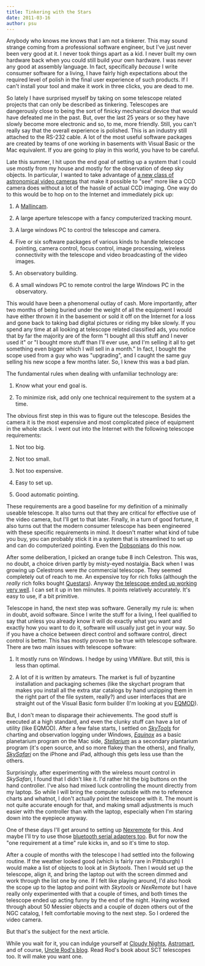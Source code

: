 ```yaml
---
title: Tinkering with the Stars
date: 2011-03-16
author: psu
---
```


Anybody who knows me knows that I am not a tinkerer. This may sound strange coming from a professional software engineer, but I've just never been very good at it. I never took things apart as a kid. I never built my own hardware back when you could still build your own hardware. I was never any good at assembly language. In fact, specifically <em>because</em> I write consumer software for a living, I have fairly high expectations about the required level of polish in the final user experience of such products. If I can't install your tool and make it work in three clicks, you are dead to me.

So lately I have surprised myself by taking on some telescope related projects that can only be described as tinkering. Telescopes are dangerously close to being the sort of finicky mechanical device that would have defeated me in the past. But, over the last 25 years or so they have slowly become more electronic and so, to me, more friendly. Still, you can't really say that the overall experience is polished. This is an industry still attached to the RS-232 cable. A lot of the most useful software packages are created by teams of one working in basements with Visual Basic or the Mac equivalent. If you are going to play in this world, you have to be careful. 

Late this summer, I hit upon the end goal of setting up a system that I could use mostly from my house and mostly for the  observation of deep sky objects. In particular, I wanted to take advantage of <a href="http://tleaves.com/2010/08/16/the-big-lie-solved/">a new class of astronomical video cameras</a> that make it possible to "see" more like a CCD camera does without a lot of the hassle of actual CCD imaging. One way do to this would be to hop on to the Internet and immediately pick up:

1. A <a href="http://mallincam.tripod.com/id52.html">Mallincam</a>.

2. A large aperture telescope with a fancy computerized tracking mount.

3. A large windows PC to control the telescope and camera.

4. Five or six software packages of various kinds to handle telescope pointing, camera control, focus control, image processing, wireless connectivity with the telescope and video broadcasting of the video images.

5. An observatory building.

6. A small windows PC to remote control the large Windows PC in the observatory.

This would have been a phenomenal outlay of cash. More importantly, after two months of being buried under the weight of all the equipment I would have either thrown it in the basement or sold it off on the Internet for a loss and gone back to taking bad digital pictures or riding my bike slowly. If you spend any time at all looking at telescope related classified ads, you notice that by far the majority are of the form "I bought all this stuff and I never used it" or "I bought more stuff than I'll ever use, and I'm selling it all to get something even bigger which I will sell in a month." In fact, I bought the scope used from a guy who was "upgrading", and I caught the same guy selling his new scope a few months later. So, I knew this was a bad plan.

The fundamental rules when dealing with unfamiliar technology are:

1. Know what your end goal is.

2. To minimize risk, add only one technical requirement to the system at a time.

The obvious first step in this was to figure out the telescope. Besides the camera it is the most expensive and most complicated piece of equipment in the whole stack. I went out into the Internet with the following telescope requirements:

1. Not too big.

2. Not too small.

3. Not too expensive.

4. Easy to set up.

5. Good automatic pointing.

These requirements are a good baseline for my definition of a minimally useable telescope. It also turns out that they are critical for effective use of the video camera, but I'll get to that later. Finally, in a turn of good fortune, it also turns out that the modern consumer telescope has been engineered with these specific requirements in mind. It doesn't matter what kind of tube you buy, you can probably stick it in a system that is streamlined to set up and can do computerized pointing. Even the <a href="http://www.obsessiontelescopes.com/accessories/ServoCAT/index.php">Dobsonians</a> do this now.

After some deliberation, I picked an orange tube 8 inch Celestron. This was, no doubt, a choice driven partly by misty-eyed nostalgia. Back when I was growing up Celestrons were <em>the</em> commercial telescope. They seemed completely out of reach to me. An expensive toy for rich folks (although the <em>really</em> rich folks bought <a href="http://www.company7.com/questar/telescopes/quest35.html">Questars</a>). Anyway <a href="http://atelescopeinthecity.blogspot.com/2011/04/telescope-in-city.html">the telescope ended up working very well</a>. I can set it up in ten miinutes. It points relatively accurately. It's easy to use, if a bit primitive.

Telescope in hand, the next step was software. Generally my rule is: when in doubt, avoid software.  Since I write the stuff for a living, I feel qualified to say that unless you already know it will do exactly what you want and exactly how you want to do it, software will usually just get in your way. So if you have a choice between direct control and software control, direct control is better. This has mostly proven to be true with telescope software. There are two main issues with telescope software:

1. It mostly runs on Windows. I hedge by using VMWare. But still, this is less than optimal.

2. A lot of it is written by amateurs. The market is full of byzantine installation and packaging schemes (like the skychart program that makes you install all the extra star catalogs by hand unzipping them in the right part of the file system, really?) and user interfaces that are straight out of the Visual Basic form builder (I'm looking at you <a href="http://eq-mod.sourceforge.net/eqaindex.html">EQMOD</a>).

But, I don't mean to disparage their achievements. The good stuff is executed at a high standard, and even the clunky stuff can have a lot of utility (like EQMOD). After a few false starts, I settled on <a href="http://www.skyhound.com/skytools.html"><em>SkyTools</em></a> for charting and observation logging under Windows, <a href="http://itunes.apple.com/us/app/equinox/id406854281?mt=12"><em>Equinox</em></a> as a basic planetarium program on the Mac side, <a href="http://www.stellarium.org/"><em>Stellarium</em></a> as  a secondary plantarium program (it's open source, and so more flakey than the others), and finally, <a href="http://itunes.apple.com/us/app/skysafari/id319159213?mt=8"><em>SkySafari</em></a> on the iPhone and iPad, although this gets less use than the others.

Surprisingly, after experimenting with the wireless mount control in <em>SkySafari</em>, I found that I didn't like it. I'd rather hit the big buttons on the hand controller. I've also had mixed luck controlling the mount directly from my laptop. So while I will bring the computer outside with me to reference charts and whatnot, I don't actually point the telescope with it. The mount is not quite accurate enough for that, and making small adjustments is much easier with the controller than with the laptop, especially when I'm staring down into the eyepiece anyway.

One of these days I'll get around to setting up <a href="http://uncle-rods.blogspot.com/2011/03/nexremote-nirvana.html">Nexremote</a> for this. And maybe I'll try to use those <a href="http://www.scopestuff.com/ss_jem1.htm">bluetooth serial adapters too</a>. But for now the "one requirement at a time" rule kicks in, and so it's time to stop.

After a couple of months with the telescope I had settled into the following routine. If the weather looked good (which is fairly rare in Pittsburgh) I would make a list of objects to look at in <em>Skytools</em>. Then I would set up the telescope, align it, and bring the laptop out with the screen dimmed and work through the list one by one. If I felt like playing around, I'd also hook the scope up to the laptop and point with <em>Skytools</em> or <em>NexRemote</em> but I have really only experimented with that a couple of times, and both times the telescope ended up acting funny by the end of the night. Having worked through about 50 Messier objects and a couple of dozen others out of the NGC catalog, I felt comfortable moving to the next step. So I ordered the video camera.

But that's the subject for the next article. 

While you wait for it, you can indulge yourself at <a href="http://www.cloudynights.com/">Cloudy Nights</a>, <a href="http://www.astromart.com">Astromart</a>, and of course, <a href="http://uncle-rods.blogspot.com/">Uncle Rod's blog</a>. Read Rod's book about SCT telescopes too. It will make you want one.